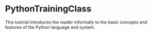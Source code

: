 # PythonTrainingClass

This tutorial introduces the reader informally to the basic concepts and features of the Python language and system. 


